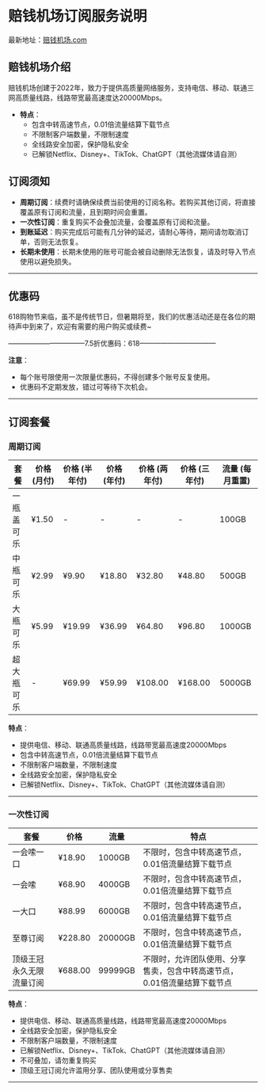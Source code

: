 # 赔钱机场订阅服务说明

最新地址：[赔钱机场.com](https://xn--cp3a08l.com/#/register?code=j9I2E2IK)

## 赔钱机场介绍

赔钱机场创建于2022年，致力于提供高质量网络服务，支持电信、移动、联通三网高质量线路，线路带宽最高速度达20000Mbps。  
- **特点**：  
  - 包含中转高速节点，0.01倍流量结算下载节点  
  - 不限制客户端数量，不限制速度  
  - 全线路安全加密，保护隐私安全  
  - 已解锁Netflix、Disney+、TikTok、ChatGPT（其他流媒体请自测）  




## 订阅须知

- **周期订阅**：续费时请确保续费当前使用的订阅名称。若购买其他订阅，将直接覆盖原有订阅和流量，且到期时间会重置。  
- **一次性订阅**：重复购买不会叠加流量，会覆盖原有订阅和流量。  
- **到账延迟**：购买完成后可能有几分钟的延迟，请耐心等待，期间请勿取消订单，否则无法恢复。  
- **长期未使用**：长期未使用的账号可能会被自动删除无法恢复，请及时导入节点使用以避免损失。  

---

## 优惠码

618购物节来临，虽不是传统节日，但暑期将至，我们的优惠活动还是在各位的期待声中到来了，欢迎有需要的用户购买或续费~

———————————7.5折优惠码：618———————————

**注意**：  
- 每个账号限使用一次限量优惠码，不得创建多个账号反复使用。  
- 优惠码不定期发放，错过可等待下次机会。  

---

## 订阅套餐

### 周期订阅

| 套餐         | 价格 (月付) | 价格 (半年付) | 价格 (年付) | 价格 (两年付) | 价格 (三年付) | 流量 (每月重置) |
|--------------|-------------|---------------|-------------|---------------|---------------|------------------|
| 一瓶盖可乐   | ¥1.50       | -             | -           | -             | -             | 100GB           |
| 中瓶可乐     | ¥2.99       | ¥9.90         | ¥18.80      | ¥32.80        | ¥48.80        | 500GB           |
| 大瓶可乐     | ¥5.99       | ¥19.99        | ¥36.99      | ¥64.80        | ¥96.80        | 1000GB          |
| 超大瓶可乐   | -           | ¥69.99        | ¥59.99      | ¥108.00       | ¥168.00       | 5000GB          |

**特点**：  
- 提供电信、移动、联通高质量线路，线路带宽最高速度20000Mbps  
- 包含中转高速节点，0.01倍流量结算下载节点  
- 不限制客户端数量，不限制速度  
- 全线路安全加密，保护隐私安全  
- 已解锁Netflix、Disney+、TikTok、ChatGPT（其他流媒体请自测）  

---

### 一次性订阅

| 套餐                     | 价格     | 流量         | 特点                                                                 |
|--------------------------|----------|--------------|----------------------------------------------------------------------|
| 一会嗦一口               | ¥18.90   | 1000GB       | 不限时，包含中转高速节点，0.01倍流量结算下载节点                     |
| 一会嗦                   | ¥68.90   | 4000GB       | 不限时，包含中转高速节点，0.01倍流量结算下载节点                     |
| 一大口                   | ¥88.99   | 6000GB       | 不限时，包含中转高速节点，0.01倍流量结算下载节点                     |
| 至尊订阅                 | ¥228.80  | 20000GB      | 不限时，包含中转高速节点，0.01倍流量结算下载节点                     |
| 顶级王冠永久无限流量订阅 | ¥688.00  | 99999GB      | 不限时，允许团队使用、分享售卖，包含中转高速节点，0.01倍流量结算下载节点 |

**特点**：  
- 提供电信、移动、联通高质量线路，线路带宽最高速度20000Mbps  
- 全线路安全加密，保护隐私安全  
- 不限制客户端数量，不限制速度  
- 已解锁Netflix、Disney+、TikTok、ChatGPT（其他流媒体请自测）  
- 不可叠加，请勿重复购买  
- 顶级王冠订阅允许滥用分享、团队使用或分享售卖  

---
